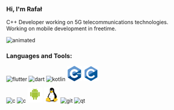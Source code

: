 ### Hi, I'm Rafał
C++ Developer working on 5G telecommunications technologies.\
Working on mobile development in freetime.

<img src="https://user-images.githubusercontent.com/72915573/220201410-d4fc9703-68c1-41cb-b95a-0928e9553d58.gif" alt="animated" width="400"/>

### Languages and Tools:

<p align="left"> 
<img src="https://www.vectorlogo.zone/logos/flutterio/flutterio-icon.svg" alt="flutter" width="40" height="40"/> </a> 
<img src="https://www.vectorlogo.zone/logos/dartlang/dartlang-icon.svg" alt="dart" width="40" height="40"/> </a> 
<img src="https://www.vectorlogo.zone/logos/kotlinlang/kotlinlang-icon.svg" alt="kotlin" width="40" height="40"/> </a> 
<img src="https://raw.githubusercontent.com/devicons/devicon/master/icons/cplusplus/cplusplus-original.svg" alt="cplusplus" width="40" height="40"/> </a> 
<img src="https://raw.githubusercontent.com/devicons/devicon/master/icons/c/c-original.svg" alt="c" width="40" height="40"/> </a> 

<img src="https://user-images.githubusercontent.com/72915573/220200477-994ae014-5826-4059-8b98-5932f4700611.svg" alt="c" width="40" height="40"/> </a> 
<img src="https://user-images.githubusercontent.com/72915573/220200615-398d639f-3b72-4028-ac3e-a2626355f5bf.svg" alt="c" width="40" height="40"/> </a> 
<img src="https://raw.githubusercontent.com/devicons/devicon/master/icons/android/android-original-wordmark.svg" alt="android" width="40" height="40"/> </a> 
<img src="https://raw.githubusercontent.com/devicons/devicon/master/icons/linux/linux-original.svg" alt="linux" width="40" height="40"/> </a> 
<img src="https://www.vectorlogo.zone/logos/git-scm/git-scm-icon.svg" alt="git" width="40" height="40"/> </a> 
<img src="https://upload.wikimedia.org/wikipedia/commons/0/0b/Qt_logo_2016.svg" alt="qt" width="40" height="40"/> </a> 
</p>
